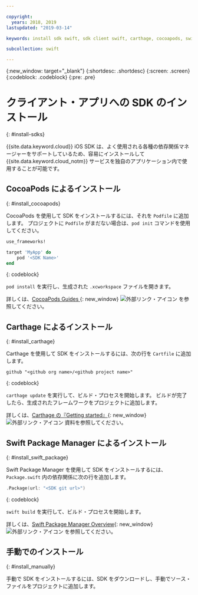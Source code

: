 ```yaml
---

copyright:
  years: 2018, 2019
lastupdated: "2019-03-14"

keywords: install sdk swift, sdk client swift, carthage, cocoapods, swift package manager, ios sdk

subcollection: swift

---
```


{:new_window: target="_blank"}
{:shortdesc: .shortdesc}
{:screen: .screen}
{:codeblock: .codeblock}
{:pre: .pre}

# クライアント・アプリへの SDK のインストール
{: #install-sdks}

{{site.data.keyword.cloud}} iOS SDK は、よく使用される各種の依存関係マネージャーをサポートしているため、容易にインストールして {{site.data.keyword.cloud_notm}} サービスを独自のアプリケーション内で使用することが可能です。

## CocoaPods によるインストール
{: #install_cocoapods}

CocoaPods を使用して SDK をインストールするには、それを `Podfile` に追加します。 プロジェクトに `Podfile` がまだない場合は、`pod init` コマンドを使用してください。
```ruby
use_frameworks!

target 'MyApp' do
    pod '<SDK Name>'
end
```
{: codeblock}

`pod install` を実行し、生成された `.xcworkspace` ファイルを開きます。

詳しくは、[CocoaPods Guides ](https://guides.cocoapods.org/using/index.html){: new_window} ![外部リンク・アイコン](../../icons/launch-glyph.svg "外部リンク・アイコン") を参照してください。

## Carthage によるインストール
{: #install_carthage}

Carthage を使用して SDK をインストールするには、次の行を `Cartfile` に追加します。
```
github "<github org name>/<github project name>"
```
{: codeblock}

`carthage update` を実行して、ビルド・プロセスを開始します。 ビルドが完了したら、生成されたフレームワークをプロジェクトに追加します。 

詳しくは、[Carthage の『Getting started』](https://github.com/Carthage/Carthage#getting-started){: new_window} ![外部リンク・アイコン](../../icons/launch-glyph.svg "外部リンク・アイコン") 資料を参照してください。

## Swift Package Manager によるインストール
{: #install_swift_package}

Swift Package Manager を使用して SDK をインストールするには、`Package.swift` 内の依存関係に次の行を追加します。
```swift
.Package(url: "<SDK git url>")
```
{: codeblock}

`swift build` を実行して、ビルド・プロセスを開始します。

詳しくは、[Swift Package Manager Overview](https://swift.org/package-manager/){: new_window} ![外部リンク・アイコン](../../icons/launch-glyph.svg "外部リンク・アイコン") を参照してください。

## 手動でのインストール
{: #install_manually}

手動で SDK をインストールするには、SDK をダウンロードし、手動でソース・ファイルをプロジェクトに追加します。

